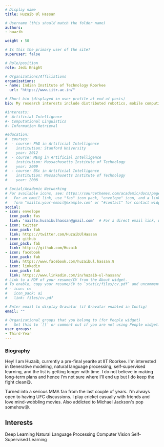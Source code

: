 ```yaml
---
# Display name
title: Huzaib Ul Hassan

# Username (this should match the folder name)
authors:
- huazib

weight : 50

# Is this the primary user of the site?
superuser: false

# Role/position
role: Jedi Knight

# Organizations/Affiliations
organizations:
- name: Indian Institute of Technology Roorkee
  url: "https://www.iitr.ac.in/"

# Short bio (displayed in user profile at end of posts)
bio: My research interests include distributed robotics, mobile computing and programmable matter.

#interests:
#- Artificial Intelligence
#- Computational Linguistics
#- Information Retrieval

#education:
#  courses:
#  - course: PhD in Artificial Intelligence
#    institution: Stanford University
#    year: 2012
#  - course: MEng in Artificial Intelligence
#    institution: Massachusetts Institute of Technology
#    year: 2009
#  - course: BSc in Artificial Intelligence
#    institution: Massachusetts Institute of Technology
#    year: 2008

# Social/Academic Networking
# For available icons, see: https://sourcethemes.com/academic/docs/page-builder/#icons
#   For an email link, use "fas" icon pack, "envelope" icon, and a link in the
#   form "mailto:your-email@example.com" or "#contact" for contact widget.
social:
- icon: envelope
  icon_pack: fas
  link: 'mailto:huzaibulhassan@gmail.com'  # For a direct email link, use "mailto:test@example.org".
- icon: twitter
  icon_pack: fab
  link: https://twitter.com/HuzaibUlHassan
- icon: github
  icon_pack: fab
  link: https://github.com/Huzaib
- icon: facebook
  icon_pack: fab
  link: https://www.facebook.com/huzaibul.hassan.9
- icon: linkedin
  icon_pack: fab
  link: https://www.linkedin.com/in/huzaib-ul-hassan/
# Link to a PDF of your resume/CV from the About widget.
# To enable, copy your resume/CV to `static/files/cv.pdf` and uncomment the lines below.
# - icon: cv
#   icon_pack: ai
#   link: files/cv.pdf

# Enter email to display Gravatar (if Gravatar enabled in Config)
email: ""

# Organizational groups that you belong to (for People widget)
#   Set this to `[]` or comment out if you are not using People widget.
user_groups:
- Third-Year
---
```


### Biography

Hey! I am Huzaib, currently a pre-final yearite at IIT Roorkee. I'm interested in Generative modeling, natural language processing, self-supervised learning, and the list is getting longer with time. I do not believe in making long-term plans and hence I'm not sure where I'll end up but I do keep the fight clean😋.

Turned into a serious MMA fan from the last couple of years. I'm always open to having UFC discussions. I play cricket casually with friends and love mind-wobbling movies. Also addicted to Michael Jackson's pop somehow😝.

## Interests

Deep Learning
Natural Language Processing
Computer Vision
Self-Supervised Learning

